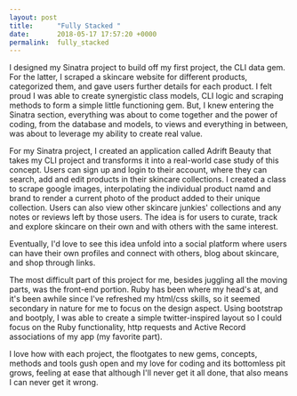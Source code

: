 ```yaml
---
layout: post
title:      "Fully Stacked "
date:       2018-05-17 17:57:20 +0000
permalink:  fully_stacked
---
```


I designed my Sinatra project to build off my first project, the CLI data gem. For the latter, I scraped a skincare website for different products, categorized them, and gave users further details for each product. I felt proud I was able to create synergistic class models, CLI logic and scraping methods to form a simple little functioning gem. But, I knew entering the Sinatra section, everything was about to come together and the power of coding, from the database and models, to views and everything in between, was about to leverage my ability to create real value.  

For my Sinatra project, I created an application called Adrift Beauty that takes my CLI project and transforms it into a real-world case study of this concept. Users can sign up and login to their account, where they can search, add and edit products in their skincare collections. I created a class to scrape google images, interpolating the individual product namd and brand  to render a current photo of the product added to their unique collection. Users can also view other skincare junkies' collections and any notes or reviews left by those users.  The idea is for users to curate, track and explore skincare on their own and with others with the same interest. 

Eventually, I'd love to see this idea unfold into a social platform where users can have their own profiles and connect with others, blog about skincare, and shop through links. 

The most difficult part of this project for me, besides juggling all the moving parts, was the front-end portion. Ruby has been where my head's at, and it's been awhile since I've refreshed my html/css skills, so it seemed secondary in nature for me to focus on the design aspect. Using bootstrap and bootply, I was able to create a simple twitter-inspired layout so I could focus on the Ruby functionality, http requests and Active Record associations of my app (my favorite part).   

I love how with each project, the flootgates to new gems, concepts, methods and tools gush open and my love for coding and its bottomless pit grows, feeling at ease that although I'll never get it all done, that also means I can never get it wrong. 


